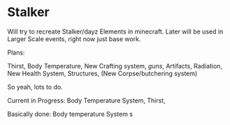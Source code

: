 # Stalker


Will try to recreate Stalker/dayz Elements in minecraft.
Later will be used in Larger Scale events, right now just base work.


Plans:

Thirst, Body Temperature, New Crafting system, *guns*, Artifacts, Radiation, New Health System, Structures, (New Corpse/butchering system)


So yeah, lots to do.

Current in Progress:
Body Temperature System, Thirst,

Basically done:
Body temperature System
s